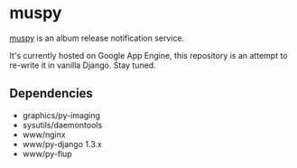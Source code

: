 # muspy

[muspy](http://muspy.com) is an album release notification service.

It's currently hosted on Google App Engine, this repository is an attempt to
re-write it in vanilla Django. Stay tuned.

## Dependencies

* graphics/py-imaging
* sysutils/daemontools
* www/nginx
* www/py-django 1.3.x
* www/py-flup
